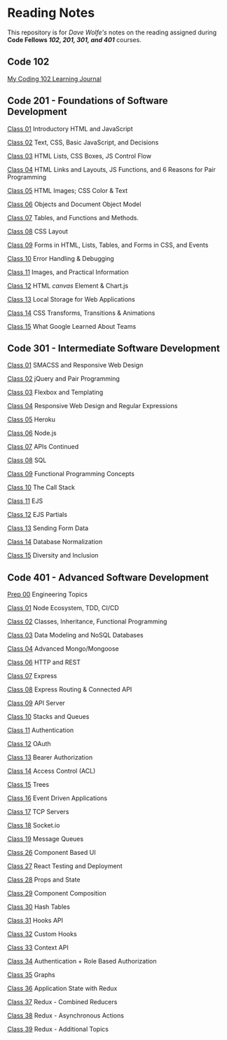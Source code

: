 # Reading Notes
This repository is for *Dave Wolfe's* notes on the reading assigned during **Code Fellows _102, 201, 301, and 401_** courses.

## Code 102

[My Coding 102 Learning Journal]((https://d-d-wolfe.github.io/learning-journal/))

## Code 201 - Foundations of Software Development

[Class 01](https://d-d-wolfe.github.io/reading-notes/class-01) Introductory HTML and JavaScript

[Class 02](https://d-d-wolfe.github.io/reading-notes/class-02) Text, CSS, Basic JavaScript, and Decisions

[Class 03](https://d-d-wolfe.github.io/reading-notes/class-03) HTML Lists, CSS Boxes, JS Control Flow

[Class 04](https://d-d-wolfe.github.io/reading-notes/class-04) HTML Links and Layouts, JS Functions, and 6 Reasons for Pair Programming

[Class 05](https://d-d-wolfe.github.io/reading-notes/class-05) HTML Images; CSS Color & Text

[Class 06](https://d-d-wolfe.github.io/reading-notes/class-06) Objects and Document Object Model

[Class 07](https://d-d-wolfe.github.io/reading-notes/class-07) Tables, and Functions and Methods.

[Class 08](https://d-d-wolfe.github.io/reading-notes/class-08) CSS Layout

[Class 09](https://d-d-wolfe.github.io/reading-notes/class-09) Forms in HTML, Lists, Tables, and Forms in CSS, and Events

[Class 10](https://d-d-wolfe.github.io/reading-notes/class-10) Error Handling & Debugging

[Class 11](https://d-d-wolfe.github.io/reading-notes/class-11) Images, and Practical Information

[Class 12](https://d-d-wolfe.github.io/reading-notes/class-12) HTML *canvas* Element & Chart.js

[Class 13](https://d-d-wolfe.github.io/reading-notes/class-13) Local Storage for Web Applications

[Class 14](https://d-d-wolfe.github.io/reading-notes/class-14) CSS Transforms, Transitions & Animations

[Class 15](https://d-d-wolfe.github.io/reading-notes/class-15) What Google Learned About Teams

## Code 301 - Intermediate Software Development

[Class 01](https://d-d-wolfe.github.io/reading-notes/301-01) SMACSS and Responsive Web Design

[Class 02](https://d-d-wolfe.github.io/reading-notes/301-02) jQuery and Pair Programming

[Class 03](https://d-d-wolfe.github.io/reading-notes/301-03) Flexbox and Templating

[Class 04](https://d-d-wolfe.github.io/reading-notes/301-04) Responsive Web Design and Regular Expressions

[Class 05](https://d-d-wolfe.github.io/reading-notes/301-05) Heroku

[Class 06](https://d-d-wolfe.github.io/reading-notes/301-06) Node.js

[Class 07](https://d-d-wolfe.github.io/reading-notes/301-07) APIs Continued

[Class 08](https://d-d-wolfe.github.io/reading-notes/301-08) SQL

[Class 09](https://d-d-wolfe.github.io/reading-notes/301-09) Functional Programming Concepts

[Class 10](https://d-d-wolfe.github.io/reading-notes/301-10) The Call Stack

[Class 11](https://d-d-wolfe.github.io/reading-notes/301-11) EJS

[Class 12](https://d-d-wolfe.github.io/reading-notes/301-12) EJS Partials

[Class 13](https://d-d-wolfe.github.io/reading-notes/301-13) Sending Form Data

[Class 14](https://d-d-wolfe.github.io/reading-notes/301-14) Database Normalization

[Class 15](https://d-d-wolfe.github.io/reading-notes/301-15) Diversity and Inclusion

## Code 401 - Advanced Software Development

[Prep 00](https://d-d-wolfe.github.io/reading-notes/401-00) Engineering Topics

[Class 01](https://d-d-wolfe.github.io/reading-notes/401-01) Node Ecosystem, TDD, CI/CD

[Class 02](https://d-d-wolfe.github.io/reading-notes/401-02) Classes, Inheritance, Functional Programming

[Class 03](https://d-d-wolfe.github.io/reading-notes/401-03) Data Modeling and NoSQL Databases

[Class 04](https://d-d-wolfe.github.io/reading-notes/401-04) Advanced Mongo/Mongoose

[Class 06](https://d-d-wolfe.github.io/reading-notes/401-06) HTTP and REST

[Class 07](https://d-d-wolfe.github.io/reading-notes/401-07) Express

[Class 08](https://d-d-wolfe.github.io/reading-notes/401-08) Express Routing & Connected API

[Class 09](https://d-d-wolfe.github.io/reading-notes/401-09) API Server

[Class 10](https://d-d-wolfe.github.io/reading-notes/401-10) Stacks and Queues

[Class 11](https://d-d-wolfe.github.io/reading-notes/401-11) Authentication

[Class 12](https://d-d-wolfe.github.io/reading-notes/401-12) OAuth

[Class 13](https://d-d-wolfe.github.io/reading-notes/401-13) Bearer Authorization

[Class 14](https://d-d-wolfe.github.io/reading-notes/401-14) Access Control (ACL)

[Class 15](https://d-d-wolfe.github.io/reading-notes/401-15) Trees

[Class 16](https://d-d-wolfe.github.io/reading-notes/401-16) Event Driven Applications

[Class 17](https://d-d-wolfe.github.io/reading-notes/401-17) TCP Servers

[Class 18](https://d-d-wolfe.github.io/reading-notes/401-18) Socket.io

[Class 19](https://d-d-wolfe.github.io/reading-notes/401-19) Message Queues

[Class 26](https://d-d-wolfe.github.io/reading-notes/401-26) Component Based UI

[Class 27](https://d-d-wolfe.github.io/reading-notes/401-27) React Testing and Deployment

[Class 28](https://d-d-wolfe.github.io/reading-notes/401-28) Props and State

[Class 29](https://d-d-wolfe.github.io/reading-notes/401-29) Component Composition

[Class 30](https://d-d-wolfe.github.io/reading-notes/401-30) Hash Tables

[Class 31](https://d-d-wolfe.github.io/reading-notes/401-31) Hooks API

[Class 32](https://d-d-wolfe.github.io/reading-notes/401-32) Custom Hooks

[Class 33](https://d-d-wolfe.github.io/reading-notes/401-33) Context API

[Class 34](https://d-d-wolfe.github.io/reading-notes/401-34) Authentication + Role Based Authorization

[Class 35](https://d-d-wolfe.github.io/reading-notes/401-35) Graphs

[Class 36](https://d-d-wolfe.github.io/reading-notes/401-36) Application State with Redux

[Class 37](https://d-d-wolfe.github.io/reading-notes/401-37) Redux - Combined Reducers

[Class 38](https://d-d-wolfe.github.io/reading-notes/401-38) Redux - Asynchronous Actions

[Class 39](https://d-d-wolfe.github.io/reading-notes/401-39) Redux - Additional Topics